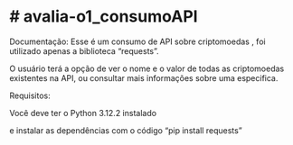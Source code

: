 # # avalia-o1_consumoAPI

Documentação: 
Esse é um consumo de API sobre criptomoedas , foi utilizado apenas a biblioteca “requests”.

O usuário terá a opção de ver o nome e o valor  de todas  as criptomoedas existentes na API, ou consultar mais informações sobre uma especifica.

Requisitos:

Você deve ter o Python 3.12.2 instalado 

e instalar as dependências com o código “pip install requests”
